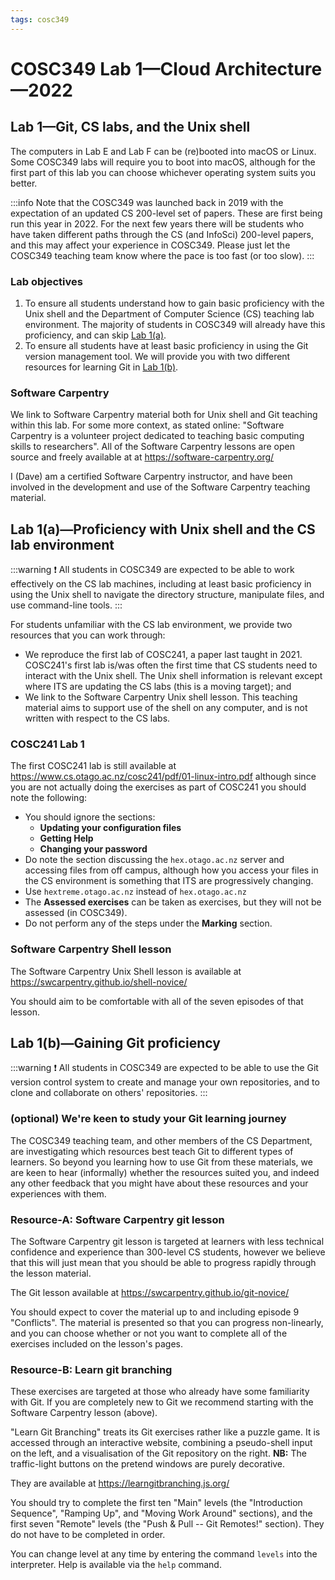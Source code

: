 ```yaml
---
tags: cosc349
---
```

# COSC349 Lab 1—Cloud Architecture—2022
## Lab 1—Git, CS labs, and the Unix shell

The computers in Lab E and Lab F can be (re)booted into macOS or Linux. Some COSC349 labs will require you to boot into macOS, although for the first part of this lab you can choose whichever operating system suits you better.

:::info
Note that the COSC349 was launched back in 2019 with the expectation of an updated CS 200-level set of papers. These are first being run this year in 2022. For the next few years there will be students who have taken different paths through the CS (and InfoSci) 200-level papers, and this may affect your experience in COSC349. Please just let the COSC349 teaching team know where the pace is too fast (or too slow).
:::

### Lab objectives

1. To ensure all students understand how to gain basic proficiency with the Unix shell and the Department of Computer Science (CS) teaching lab environment. The majority of students in COSC349 will already have this proficiency, and can skip [Lab 1(a)][].
1. To ensure all students have at least basic proficiency in using the Git version management tool. We will provide you with two different resources for learning Git in [Lab 1(b)][].

[Lab 1(a)]: #Lab-1a—Proficiency-with-Unix-shell-and-the-CS-lab-environment
[Lab 1(b)]: #Lab-1b—Gaining-git-proficiency

### Software Carpentry

We link to Software Carpentry material both for Unix shell and Git teaching within this lab. For some more context, as stated online: "Software Carpentry is a volunteer project dedicated to teaching basic computing skills to researchers". All of the Software Carpentry lessons are open source and freely available at at https://software-carpentry.org/

I (Dave) am a certified Software Carpentry instructor, and have been involved in the development and use of the Software Carpentry teaching material.

## Lab 1(a)—Proficiency with Unix shell and the CS lab environment

:::warning
:exclamation: All students in COSC349 are expected to be able to work effectively on the CS lab machines, including at least basic proficiency in using the Unix shell to navigate the directory structure, manipulate files, and use command-line tools.
:::

For students unfamiliar with the CS lab environment, we provide two resources that you can work through:
- We reproduce the first lab of COSC241, a paper last taught in 2021. COSC241's first lab is/was often the first time that CS students need to interact with the Unix shell. The Unix shell information is relevant except where ITS are updating the CS labs (this is a moving target); and
- We link to the Software Carpentry Unix shell lesson. This teaching material aims to support use of the shell on any computer, and is not written with respect to the CS labs.

### COSC241 Lab 1

The first COSC241 lab is still available at https://www.cs.otago.ac.nz/cosc241/pdf/01-linux-intro.pdf although since you are not actually doing the exercises as part of COSC241 you should note the following:
- You should ignore the sections:
    - **Updating your configuration files**
    - **Getting Help**
    - **Changing your password**
- Do note the section discussing the `hex.otago.ac.nz` server and accessing files from off campus, although how you access your files in the CS environment is something that ITS are progressively changing.
- Use `hextreme.otago.ac.nz` instead of `hex.otago.ac.nz`
- The **Assessed exercises** can be taken as exercises, but they will not be assessed (in COSC349).
- Do not perform any of the steps under the **Marking** section.

### Software Carpentry Shell lesson

The Software Carpentry Unix Shell lesson is available at https://swcarpentry.github.io/shell-novice/

You should aim to be comfortable with all of the seven episodes of that lesson. 


## Lab 1(b)—Gaining Git proficiency

:::warning
:exclamation:
All students in COSC349 are expected to be able to use the Git version control system to create and manage your own repositories, and to clone and collaborate on others' repositories.
:::

### (optional) We're keen to study your Git learning journey

The COSC349 teaching team, and other members of the CS Department, are investigating which resources best teach Git to different types of learners. So beyond you learning how to use Git from these materials, we are keen to hear (informally) whether the resources suited you, and indeed any other feedback that you might have about these resources and your experiences with them.

### Resource-A: Software Carpentry git lesson

The Software Carpentry git lesson is targeted at learners with less technical confidence and experience than 300-level CS students, however we believe that this will just mean that you should be able to progress rapidly through the lesson material.

The Git lesson available at https://swcarpentry.github.io/git-novice/

You should expect to cover the material up to and including episode 9 "Conflicts". The material is presented so that you can progress non-linearly, and you can choose whether or not you want to complete all of the exercises included on the lesson's pages.

### Resource-B: Learn git branching

These exercises are targeted at those who already have some familiarity with Git. If you are completely new to Git we recommend starting with the Software Carpentry lesson (above).

"Learn Git Branching" treats its Git exercises rather like a puzzle game. It is accessed through an interactive website, combining a pseudo-shell input on the left, and a visualisation of the Git repository on the right. **NB:** The traffic-light buttons on the pretend windows are purely decorative.

They are available at https://learngitbranching.js.org/

You should try to complete the first ten "Main" levels (the "Introduction Sequence", "Ramping Up", and "Moving Work Around" sections), and the first seven "Remote" levels (the "Push & Pull -- Git Remotes!" section). They do not have to be completed in order.

You can change level at any time by entering the command `levels` into the interpreter. Help is available via the `help` command.
